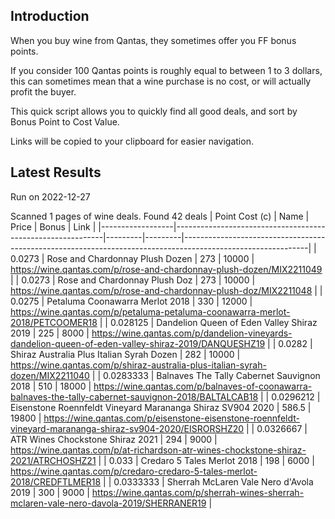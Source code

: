 ## Introduction

When you buy wine from Qantas, they sometimes offer you FF bonus points. 

If you consider 100 Qantas points is roughly equal to between 1 to 3 dollars, this can sometimes mean that a wine purchase is no cost, or will actually profit the buyer.

This quick script allows you to quickly find all good deals, and sort by Bonus Point to Cost Value.

Links will be copied to your clipboard for easier navigation.

## Latest Results

Run on 2022-12-27

Scanned 1 pages of wine deals.
Found 42 deals
|   Point Cost (c) | Name                                                       |   Price |   Bonus | Link                                                                                                        |
|------------------|------------------------------------------------------------|---------|---------|-------------------------------------------------------------------------------------------------------------|
|        0.0273    | Rose and Chardonnay Plush Dozen                            |   273   |   10000 | https://wine.qantas.com/p/rose-and-chardonnay-plush-dozen/MIX2211049                                        |
|        0.0273    | Rose and Chardonnay Plush Doz                              |   273   |   10000 | https://wine.qantas.com/p/rose-and-chardonnay-plush-doz/MIX2211048                                          |
|        0.0275    | Petaluma Coonawarra Merlot 2018                            |   330   |   12000 | https://wine.qantas.com/p/petaluma-petaluma-coonawarra-merlot-2018/PETCOOMER18                              |
|        0.028125  | Dandelion Queen of Eden Valley Shiraz 2019                 |   225   |    8000 | https://wine.qantas.com/p/dandelion-vineyards-dandelion-queen-of-eden-valley-shiraz-2019/DANQUESHZ19        |
|        0.0282    | Shiraz Australia Plus Italian Syrah Dozen                  |   282   |   10000 | https://wine.qantas.com/p/shiraz-australia-plus-italian-syrah-dozen/MIX2211040                              |
|        0.0283333 | Balnaves The Tally Cabernet Sauvignon 2018                 |   510   |   18000 | https://wine.qantas.com/p/balnaves-of-coonawarra-balnaves-the-tally-cabernet-sauvignon-2018/BALTALCAB18     |
|        0.0296212 | Eisenstone Roennfeldt Vineyard Marananga Shiraz SV904 2020 |   586.5 |   19800 | https://wine.qantas.com/p/eisenstone-eisenstone-roennfeldt-vineyard-marananga-shiraz-sv904-2020/EISRORSHZ20 |
|        0.0326667 | ATR Wines Chockstone Shiraz 2021                           |   294   |    9000 | https://wine.qantas.com/p/at-richardson-atr-wines-chockstone-shiraz-2021/ATRCHOSHZ21                        |
|        0.033     | Credaro 5 Tales Merlot 2018                                |   198   |    6000 | https://wine.qantas.com/p/credaro-credaro-5-tales-merlot-2018/CREDFTLMER18                                  |
|        0.0333333 | Sherrah McLaren Vale Nero d'Avola 2019                     |   300   |    9000 | https://wine.qantas.com/p/sherrah-wines-sherrah-mclaren-vale-nero-davola-2019/SHERRANER19                   |


